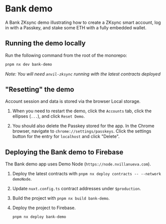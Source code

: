 # Bank demo

A Bank ZKsync demo illustrating how to create a ZKsync smart account, log in
with a Passkey, and stake some ETH with a fully embedded wallet.

## Running the demo locally

Run the following command from the root of the monorepo:

```bash
pnpm nx dev bank-demo
```

_Note: You will need `anvil-zksync` running with the latest contracts deployed_

## "Resetting" the demo

Account session and data is stored via the browser Local storage.

1. When you need to restart the demo, click the `Accounts` tab, click the
   ellipses (`...`), and click `Reset Demo`.

2. You should also delete the Passkey stored for the app. In the Chrome browser,
   navigate to `chrome://settings/passkeys`. Click the settings button for the
   entry for `localhost` and click "Delete".

## Deploying the Bank demo to Firebase

The Bank demo app uses Demo Node (`https://node.nvillanueva.com`).

1. Deploy the latest contracts with
   `pnpm nx deploy contracts -- --network demoNode`.

2. Update `nuxt.config.ts` contract addresses under `$production`.

3. Build the project with `pnpm nx build bank-demo`.

4. Deploy the project to Firebase.

   ```bash
   pnpm nx deploy bank-demo
   ```
